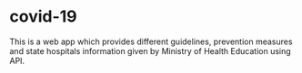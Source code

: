 # covid-19
This is a web app which provides different guidelines, prevention measures and state
hospitals information given by Ministry of Health Education using API.
